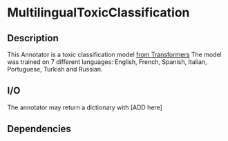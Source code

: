 # MultilingualToxicClassification

## Description

This Annotator is a toxic classification model [from Transformers](https://github.com/unitaryai/detoxify/releases/download/v0.4-alpha/multilingual_debiased-0b549669.ckpt)
The model was trained on 7 different languages:  English, French, Spanish, Italian, Portuguese, Turkish and Russian.

## I/O
The annotator may return a dictionary with [ADD here]

## Dependencies

